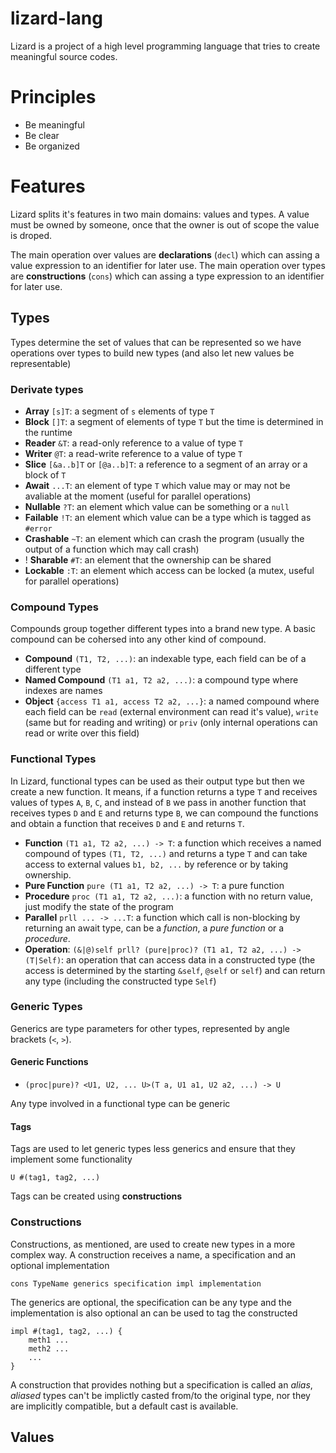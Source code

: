 # lizard-lang

Lizard is a project of a high level programming language that tries to create meaningful source codes.

# Principles

- Be meaningful
- Be clear
- Be organized

# Features

Lizard splits it's features in two main domains: values and types. A value must be owned by someone, once that the owner is out of scope the value is droped.

The main operation over values are **declarations** (`decl`) which can assing a value expression to an identifier for later use. The main operation over types are **constructions** (`cons`) which can assing a type expression to an identifier for later use.

## Types

Types determine the set of values that can be represented so we have operations over types to build new types (and also let new values be representable)

### Derivate types

- **Array** `[s]T`: a segment of `s` elements of type `T`
- **Block** `[]T`: a segment of elements of type `T` but the time is determined in the runtime
- **Reader** `&T`: a read-only reference to a value of type `T`
- **Writer** `@T`: a read-write reference to a value of type `T`
- **Slice** `[&a..b]T` or `[@a..b]T`: a reference to a segment of an array or a block of `T`
- **Await** `...T`: an element of type `T` which value may or may not be avaliable at the moment (useful for parallel operations)
- **Nullable** `?T`: an element which value can be something or a `null`
- **Failable** `!T`: an element which value can be a type which is tagged as `#error`
- **Crashable** `~T`: an element which can crash the program (usually the output of a function which may call crash)
- ! **Sharable** `#T`: an element that the ownership can be shared
- **Lockable** `:T`: an element which access can be locked (a mutex, useful for parallel operations)
### Compound Types

Compounds group together different types into a brand new type. A basic compound can be cohersed into any other kind of compound.

- **Compound** `(T1, T2, ...)`: an indexable type, each field can be of a different type
- **Named Compound** `(T1 a1, T2 a2, ...)`: a compound type where indexes are names
- **Object** `{access T1 a1, access T2 a2, ...}`: a named compound where each field can be `read` (external environment can read it's value), `write` (same but for reading and writing) or `priv` (only internal operations can read or write over this field)

### Functional Types

In Lizard, functional types can be used as their output type but then we create a new function. It means, if a function returns a type `T` and receives values of types `A`, `B`, `C`, and instead of `B` we pass in another function that receives types `D` and `E` and returns type `B`, we can compound the functions and obtain a function that receives `D` and `E` and returns `T`.

- **Function** `(T1 a1, T2 a2, ...) -> T`: a function which receives a named compound of types `(T1, T2, ...)` and returns a type `T` and can take access to external values `b1, b2, ...` by reference or by taking ownership.
- **Pure Function** `pure (T1 a1, T2 a2, ...) -> T`: a pure function
- **Procedure** `proc (T1 a1, T2 a2, ...)`: a function with no return value, just modify the state of the program
- **Parallel** `prll ... -> ...T`: a function which call is non-blocking by returning an await type, can be a *function*, a *pure function* or a *procedure*. 
- **Operation**: `(&|@)self prll? (pure|proc)? (T1 a1, T2 a2, ...) -> (T|Self)`: an operation that can access data in a constructed type (the access is determined by the starting `&self`, `@self` or `self`) and can return any type (including the constructed type `Self`)

### Generic Types

Generics are type parameters for other types, represented by angle brackets (`<`, `>`). 

#### Generic Functions
- `(proc|pure)? <U1, U2, ... U>(T a, U1 a1, U2 a2, ...) -> U`

Any type involved in a functional type can be generic

#### Tags

Tags are used to let generic types less generics and ensure that they implement some functionality

`U #(tag1, tag2, ...)`

Tags can be created using **constructions**

### Constructions

Constructions, as mentioned, are used to create new types in a more complex way. A construction receives a name, a specification and an optional implementation

```
cons TypeName generics specification impl implementation
```

The generics are optional, the specification can be any type and the implementation is also optional an can be used to tag the constructed

```
impl #(tag1, tag2, ...) {
    meth1 ...
    meth2 ...
    ...
}
```

A construction that provides nothing but a specification is called an *alias*, *aliased* types can't be implictly casted from/to the original type, nor they are implicitly compatible, but a default cast is available.

## Values
